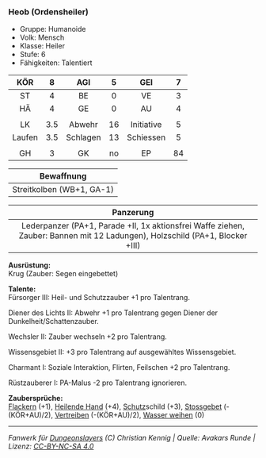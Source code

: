 ### Heob (Ordensheiler)

- Gruppe: Humanoide
- Volk: Mensch
- Klasse: Heiler
- Stufe: 6
- Fähigkeiten: Talentiert

|  KÖR   |  8  |   AGI    |  5  |    GEI     |  7  |
| :----: | :-: | :------: | :-: | :--------: | :-: |
|   ST   |  4  |    BE    |  0  |     VE     |  3  |
|   HÄ   |  4  |    GE    |  0  |     AU     |  4  |
|        |     |          |     |            |     |
|   LK   | 3.5 |  Abwehr  | 16  | Initiative |  5  |
| Laufen | 3.5 | Schlagen | 13  | Schiessen  |  5  |
|        |     |          |     |            |     |
|   GH   |  3  |    GK    | no  |     EP     | 84  |

|        Bewaffnung         |
| :-----------------------: |
| Streitkolben (WB+1, GA-1) |

|                                                          Panzerung                                                           |
| :--------------------------------------------------------------------------------------------------------------------------: |
| Lederpanzer (PA+1, Parade +II, 1x aktionsfrei Waffe ziehen, Zauber: Bannen mit 12 Ladungen), Holzschild (PA+1, Blocker +III) |

**Ausrüstung:**  
Krug (Zauber: Segen eingebettet)

**Talente:**  
Fürsorger III: Heil- und Schutzzauber +1 pro Talentrang.

Diener des Lichts II: Abwehr +1 pro Talentrang gegen Diener der Dunkelheit/Schattenzauber.

Wechsler II: Zauber wechseln +2 pro Talentrang.

Wissensgebiet II: +3 pro Talentrang auf ausgewähltes Wissensgebiet.

Charmant I: Soziale Interaktion, Flirten, Feilschen +2 pro Talentrang.

Rüstzauberer I: PA-Malus -2 pro Talentrang ignorieren.

**Zaubersprüche:**  
[Flackern](/grw/zauber/flackern.md) (+1), [Heilende Hand](/grw/zauber/heilende-hand.md) (+4), [Schutz](/fanwerk/zauber/schutz.md)schild (+3), [Stossgebet](/grw/zauber/stossgebet.md) (-(KÖR+AU)/2), [Vertreiben](/grw/zauber/vertreiben.md) (-(KÖR+AU)/2), [Wasser weihen](/grw/zauber/wasser-weihen.md) (0)

---

_Fanwerk für [Dungeonslayers](https://www.dungeonslayers.net/) (C) Christian Kennig | Quelle: Avakars Runde | Lizenz: [CC-BY-NC-SA 4.0](https://creativecommons.org/licenses/by-nc-sa/4.0/deed.de)_
